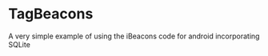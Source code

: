 TagBeacons
==========

A very simple example of using the iBeacons code for android incorporating SQLite
